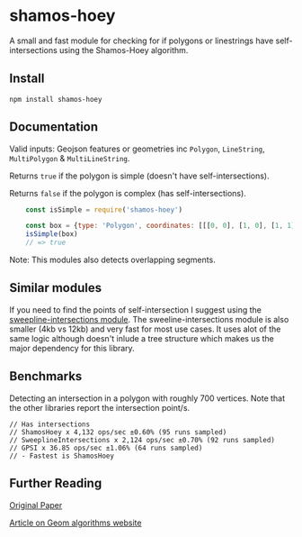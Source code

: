 # shamos-hoey
A small and fast module for checking for if polygons or linestrings have self-intersections using the Shamos-Hoey algorithm.

## Install
````
npm install shamos-hoey
````

## Documentation
Valid inputs: Geojson features or geometries inc `Polygon`, `LineString`, `MultiPolygon` & `MultiLineString`.

Returns `true` if the polygon is simple (doesn't have self-intersections).

Returns `false` if the polygon is complex (has self-intersections).

````js
    const isSimple = require('shamos-hoey')

    const box = {type: 'Polygon', coordinates: [[[0, 0], [1, 0], [1, 1], [0, 1], [0, 0]]]}
    isSimple(box)
    // => true
````

Note: This modules also detects overlapping segments.


## Similar modules
If you need to find the points of self-intersection I suggest using the [sweepline-intersections module](https://github.com/rowanwins/sweepline-intersections). The sweeline-intersections module is also smaller (4kb vs 12kb) and very fast for most use cases. It uses alot of the same logic although doesn't inlude a tree structure which makes us the major dependency for this library.


## Benchmarks
Detecting an intersection in a polygon with roughly 700 vertices. Note that the other libraries report the intersection point/s.
````
// Has intersections
// ShamosHoey x 4,132 ops/sec ±0.60% (95 runs sampled)
// SweeplineIntersections x 2,124 ops/sec ±0.70% (92 runs sampled)
// GPSI x 36.85 ops/sec ±1.06% (64 runs sampled)
// - Fastest is ShamosHoey
````

## Further Reading
[Original Paper](https://github.com/rowanwins/shamos-hoey/blob/master/ShamosHoey.pdf)

[Article on Geom algorithms website](http://geomalgorithms.com/a09-_intersect-3.html#Shamos-Hoey-Algorithm)